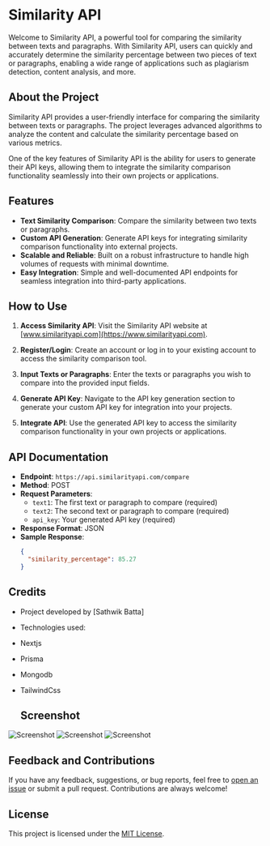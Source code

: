 # Similarity API

Welcome to Similarity API, a powerful tool for comparing the similarity between texts and paragraphs. With Similarity API, users can quickly and accurately determine the similarity percentage between two pieces of text or paragraphs, enabling a wide range of applications such as plagiarism detection, content analysis, and more.

## About the Project

Similarity API provides a user-friendly interface for comparing the similarity between texts or paragraphs. The project leverages advanced algorithms to analyze the content and calculate the similarity percentage based on various metrics.

One of the key features of Similarity API is the ability for users to generate their API keys, allowing them to integrate the similarity comparison functionality seamlessly into their own projects or applications.

## Features

- **Text Similarity Comparison**: Compare the similarity between two texts or paragraphs.
- **Custom API Generation**: Generate API keys for integrating similarity comparison functionality into external projects.
- **Scalable and Reliable**: Built on a robust infrastructure to handle high volumes of requests with minimal downtime.
- **Easy Integration**: Simple and well-documented API endpoints for seamless integration into third-party applications.

## How to Use

1. **Access Similarity API**: Visit the Similarity API website at [www.similarityapi.com](https://www.similarityapi.com).

2. **Register/Login**: Create an account or log in to your existing account to access the similarity comparison tool.

3. **Input Texts or Paragraphs**: Enter the texts or paragraphs you wish to compare into the provided input fields.

4. **Generate API Key**: Navigate to the API key generation section to generate your custom API key for integration into your projects.

5. **Integrate API**: Use the generated API key to access the similarity comparison functionality in your own projects or applications.

## API Documentation

- **Endpoint**: `https://api.similarityapi.com/compare`
- **Method**: POST
- **Request Parameters**:
  - `text1`: The first text or paragraph to compare (required)
  - `text2`: The second text or paragraph to compare (required)
  - `api_key`: Your generated API key (required)
- **Response Format**: JSON
- **Sample Response**:
  ```json
  {
    "similarity_percentage": 85.27
  }

## Credits

- Project developed by [Sathwik Batta]
- Technologies used:
- Nextjs
- Prisma
- Mongodb
- TailwindCss

  ## Screenshot

![Screenshot](https://github.com/sathwikcodes/similarity-api/blob/main/1.png)
![Screenshot](https://github.com/sathwikcodes/similarity-api/blob/main/2.png)
![Screenshot](https://github.com/sathwikcodes/similarity-api/blob/main/3.png)

## Feedback and Contributions

If you have any feedback, suggestions, or bug reports, feel free to [open an issue](https://github.com/sathwikcodes/similarity-api/issues) or submit a pull request. Contributions are always welcome!

## License

This project is licensed under the [MIT License](LICENSE).
